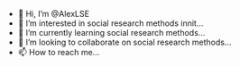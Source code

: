 - 👋 Hi, I’m @AlexLSE
- 👀 I’m interested in social research methods innit...
- 🌱 I’m currently learning social research methods...
- 💞️ I’m looking to collaborate on social research methods...
- 📫 How to reach me...

<!---
AlexLSE/AlexLSE is a ✨ special ✨ repository because its `README.md` (this file) appears on your GitHub profile.
You can click the Preview link to take a look at your changes.
--->
